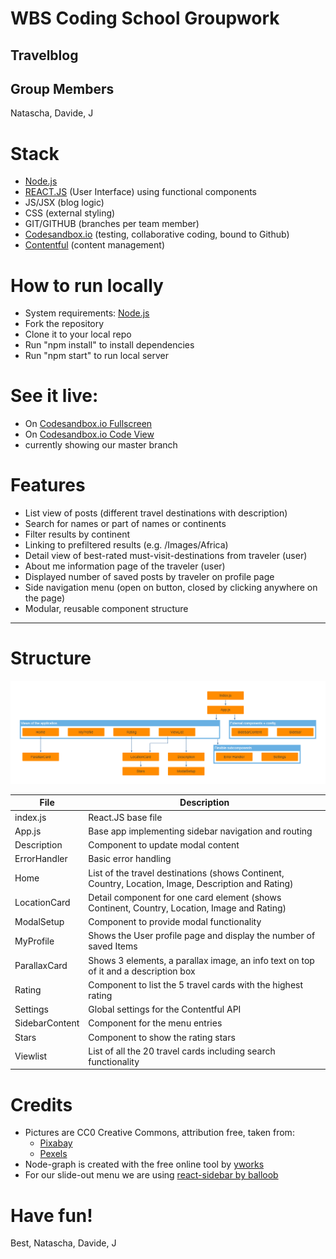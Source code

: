 # WBS Coding School Groupwork
## Travelblog

## Group Members
Natascha, Davide, J

# Stack
* [Node.js](https://nodejs.org/)
* [REACT.JS](https://reactjs.org/) (User Interface) using functional components 
* JS/JSX (blog logic)
* CSS (external styling)
* GIT/GITHUB (branches per team member)
* [Codesandbox.io](https://codesandbox.io) (testing, collaborative coding, bound to Github)
* [Contentful](https://www.contentful.com/) (content management)

# How to run locally
* System requirements: [Node.js](https://nodejs.org/)
* Fork the repository
* Clone it to your local repo
* Run "npm install" to install dependencies
* Run "npm start" to run local server

# See it live:
* On [Codesandbox.io Fullscreen](https://rp7od.csb.app/Images)
* On [Codesandbox.io Code View](https://codesandbox.io/s/inspiring-rubin-rp7od)
* currently showing our master branch

# Features
* List view of posts (different travel destinations with description)
* Search for names or part of names or continents
* Filter results by continent
* Linking to prefiltered results (e.g. /Images/Africa)
* Detail view of best-rated must-visit-destinations from traveler (user)
* About me information page of the traveler (user)
* Displayed number of saved posts by traveler on profile page
* Side navigation menu (open on button, closed by clicking anywhere on the page)
* Modular, reusable component structure
________________________________________________
# Structure

<img src="./src/Assets/readme/node-structure.png" title="Node structure of app component hierarchy" alt="Node structure of app component hierarchy" width="800">

File          | Description
------------- | -------------
index.js      | React.JS base file
App.js        | Base app implementing sidebar navigation and routing
Description   | Component to update modal content
ErrorHandler  | Basic error handling
Home          | List of the travel destinations (shows Continent, Country, Location, Image, Description and Rating)
LocationCard  | Detail component for one card element (shows Continent, Country, Location, Image and Rating)
ModalSetup    | Component to provide modal functionality
MyProfile     | Shows the User profile page and display the number of saved Items
ParallaxCard  | Shows 3 elements, a parallax image, an info text on top of it and a description box
Rating        | Component to list the 5 travel cards with the highest rating
Settings      | Global settings for the Contentful API
SidebarContent| Component for the menu entries
Stars         | Component to show the rating stars
Viewlist      | List of all the 20 travel cards including search functionality

# Credits

* Pictures are CC0 Creative Commons, attribution free, taken from:
   * [Pixabay](https://pixabay.com/)
   * [Pexels](https://pexels.com/)
* Node-graph is created with the free online tool by [yworks](https://live.yworks.com/demos/layout/layoutstyles/index.html)
* For our slide-out menu we are using [react-sidebar by balloob](https://github.com/balloob/react-sidebar)

# Have fun!

Best,
Natascha, Davide, J

